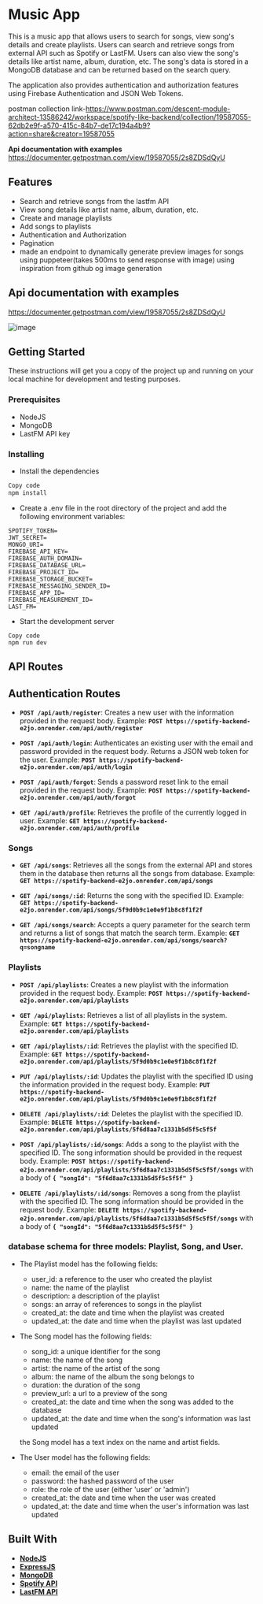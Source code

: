 
# **Music App**

This is a music app that allows users to search for songs, view song's details and create playlists. Users can search and retrieve songs from external API such as Spotify or LastFM. Users can also view the song's details like artist name, album, duration, etc. The song's data is stored in a MongoDB database and can be returned based on the search query.

The application also provides authentication and authorization features using Firebase Authentication and JSON Web Tokens.

postman collection link-https://www.postman.com/descent-module-architect-13586242/workspace/spotify-like-backend/collection/19587055-62db2e9f-a570-415c-84b7-de17c194a4b9?action=share&creator=19587055

**Api documentation with examples** https://documenter.getpostman.com/view/19587055/2s8ZDSdQyU

## **Features**

- Search and retrieve songs from the lastfm API
- View song details like artist name, album, duration, etc.
- Create and manage playlists
- Add songs to playlists
- Authentication and Authorization
- Pagination
- made an endpoint to dynamically generate preview images for songs using puppeteer(takes 500ms to send response with image) using inspiration from github og image generation


## **Api documentation with examples**
https://documenter.getpostman.com/view/19587055/2s8ZDSdQyU

![image](https://i.imgur.com/y1b0Bc0.png)

## **Getting Started**

These instructions will get you a copy of the project up and running on your local machine for development and testing purposes.

### **Prerequisites**

- NodeJS
- MongoDB
- LastFM API key

### **Installing**

- Install the dependencies

```bash
Copy code
npm install
```

- Create a .env file in the root directory of the project and add the following environment variables:

```
SPOTIFY_TOKEN=
JWT_SECRET=
MONGO_URI=
FIREBASE_API_KEY=
FIREBASE_AUTH_DOMAIN=
FIREBASE_DATABASE_URL=
FIREBASE_PROJECT_ID=
FIREBASE_STORAGE_BUCKET=
FIREBASE_MESSAGING_SENDER_ID=
FIREBASE_APP_ID=
FIREBASE_MEASUREMENT_ID=
LAST_FM=
```

- Start the development server

```
Copy code
npm run dev
```

## **API Routes**

## **Authentication Routes**

- **`POST /api/auth/register`**: Creates a new user with the information provided in the request body. Example: **`POST https://spotify-backend-e2jo.onrender.com/api/auth/register`**

- **`POST /api/auth/login`**: Authenticates an existing user with the email and password provided in the request body. Returns a JSON web token for the user. Example: **`POST https://spotify-backend-e2jo.onrender.com/api/auth/login`**

- **`POST /api/auth/forgot`**: Sends a password reset link to the email provided in the request body. Example: **`POST https://spotify-backend-e2jo.onrender.com/api/auth/forgot`**

- **`GET /api/auth/profile`**: Retrieves the profile of the currently logged in user. Example: **`GET https://spotify-backend-e2jo.onrender.com/api/auth/profile`**


### **Songs**

- **`GET /api/songs`**: Retrieves all the songs from the external API and stores them in the database then returns all the songs from database. Example: **`GET https://spotify-backend-e2jo.onrender.com/api/songs`**

- **`GET /api/songs/:id`**: Returns the song with the specified ID. Example: **`GET https://spotify-backend-e2jo.onrender.com/api/songs/5f9d0b9c1e0e9f1b8c8f1f2f`**

- **`GET /api/songs/search`**: Accepts a query parameter for the search term and returns a list of songs that match the search term. Example: **`GET https://spotify-backend-e2jo.onrender.com/api/songs/search?q=songname`**


### **Playlists**

- **`POST /api/playlists`**: Creates a new playlist with the information provided in the request body. Example: **`POST https://spotify-backend-e2jo.onrender.com/api/playlists`**

- **`GET /api/playlists`**: Retrieves a list of all playlists in the system. Example: **`GET https://spotify-backend-e2jo.onrender.com/api/playlists`**

- **`GET /api/playlists/:id`**: Retrieves the playlist with the specified ID. Example: **`GET https://spotify-backend-e2jo.onrender.com/api/playlists/5f9d0b9c1e0e9f1b8c8f1f2f`**

- **`PUT /api/playlists/:id`**: Updates the playlist with the specified ID using the information provided in the request body. Example: **`PUT https://spotify-backend-e2jo.onrender.com/api/playlists/5f9d0b9c1e0e9f1b8c8f1f2f`**

- **`DELETE /api/playlists/:id`**: Deletes the playlist with the specified ID. Example: **`DELETE https://spotify-backend-e2jo.onrender.com/api/playlists/5f6d8aa7c1331b5d5f5c5f5f`**

- **`POST /api/playlists/:id/songs`**: Adds a song to the playlist with the specified ID. The song information should be provided in the request body. Example: **`POST https://spotify-backend-e2jo.onrender.com/api/playlists/5f6d8aa7c1331b5d5f5c5f5f/songs`** with a body of **`{ "songId": "5f6d8aa7c1331b5d5f5c5f5f" }`**

- **`DELETE /api/playlists/:id/songs`**: Removes a song from the playlist with the specified ID. The song information should be provided in the request body. Example: **`DELETE https://spotify-backend-e2jo.onrender.com/api/playlists/5f6d8aa7c1331b5d5f5c5f5f/songs`** with a body of **`{ "songId": "5f6d8aa7c1331b5d5f5c5f5f" }`**


### database schema for three models: Playlist, Song, and User.

- The Playlist model has the following fields:
    - user_id: a reference to the user who created the playlist
    - name: the name of the playlist
    - description: a description of the playlist
    - songs: an array of references to songs in the playlist
    - created_at: the date and time when the playlist was created
    - updated_at: the date and time when the playlist was last updated
- The Song model has the following fields:
    - song_id: a unique identifier for the song
    - name: the name of the song
    - artist: the name of the artist of the song
    - album: the name of the album the song belongs to
    - duration: the duration of the song
    - preview_url: a url to a preview of the song
    - created_at: the date and time when the song was added to the database
    - updated_at: the date and time when the song's information was last updated
    
    the Song model has a text index on the name and artist fields.
    
- The User model has the following fields:
    - email: the email of the user
    - password: the hashed password of the user
    - role: the role of the user (either 'user' or 'admin')
    - created_at: the date and time when the user was created
    - updated_at: the date and time when the user's information was last updated

## **Built With** 

- **[NodeJS](https://nodejs.org/)**
- **[ExpressJS](https://expressjs.com/)**
- **[MongoDB](https://www.mongodb.com/)**
- **[Spotify API](https://developer.spotify.com/)**
- **[LastFM API](https://www.last.fm/api)**

